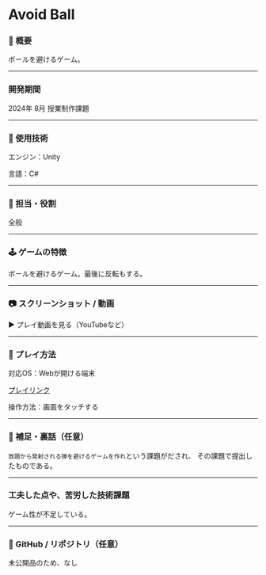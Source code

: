 # Avoid Ball

### 📌 概要
ボールを避けるゲーム。

---

###  開発期間
2024年 8月 授業制作課題

---

### 🔧 使用技術
エンジン：Unity

言語：C#

---

### 🎯 担当・役割
全般

---

### 🕹️ ゲームの特徴
ボールを避けるゲーム。最後に反転もする。

---

### 📷 スクリーンショット / 動画

▶ プレイ動画を見る（YouTubeなど）

---

### 🚀 プレイ方法
対応OS：Webが開ける端末

[プレイリンク](https://unityroom.com/games/06-650200a)

操作方法：画面をタッチする

---

### 💬 補足・裏話（任意）
`放題から発射される弾を避けるゲームを作れ`という課題がだされ、
その課題で提出したものである。

---

### 工夫した点や、苦労した技術課題

ゲーム性が不足している。

---

### 📁 GitHub / リポジトリ（任意）
未公開品のため、なし

